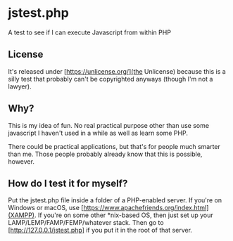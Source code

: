 # jstest.php

A test to see if I can execute Javascript from within PHP

## License

It's released under [https://unlicense.org/](the Unlicense) because this is a silly test that probably can't be copyrighted anyways (though I'm not a lawyer).

## Why?

This is my idea of fun. No real practical purpose other than use some javascript I haven't used in a while as well as learn some PHP.

There could be practical applications, but that's for people much smarter than me. Those people probably already know that this is possible, however.

## How do I test it for myself?

Put the jstest.php file inside a folder of a PHP-enabled server. If you're on Windows or macOS, use [https://www.apachefriends.org/index.html](XAMPP). If you're on some other \*nix-based OS, then just set up your LAMP/LEMP/FAMP/FEMP/whatever stack. Then go to [http://127.0.0.1/jstest.php] if you put it in the root of that server.

